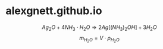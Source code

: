 # alexgnett.github.io
$$ Ag_{2}O + 4NH_{3}\cdot H_{2}O \Rightarrow 2Ag\left[ (NH_{3})_{2}OH \right] + 3H_{2}O $$
$$ m_{H_{2}O} =V\cdot \rho_{H_{2}O} $$

